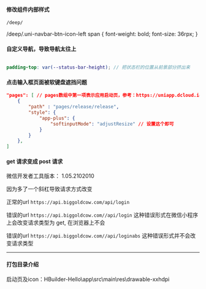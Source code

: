 #### 修改组件内部样式

`/deep/`

/deep/.uni-navbar-btn-icon-left span {
	font-weight: bold;
	font-size: 36rpx;
}

#### 自定义导航，导致导航太往上

```scss

padding-top: var(--status-bar-height); // 把状态栏的位置从前景部分挤出来

```


#### 点击输入框页面被软键盘遮挡问题

```json
"pages": [ // pages数组中第一项表示应用启动页，参考：https://uniapp.dcloud.io/collocation/pages
	{
		"path" : "pages/release/release",
		"style": {
			"app-plus": {
				"softinputMode": "adjustResize" // 设置这个即可
			}
		}
	},
]

```


#### get 请求变成 post 请求

微信开发者工具版本： 1.05.2102010

因为多了一个斜杠导致请求方式改变

正常的url
`https://api.biggoldcow.com/api/login`


错误的url
`https://api.biggoldcow.com//api/login`
这种错误形式在微信小程序上会改变请求类型为 get,
在浏览器上不会


错误的url
`https://api.biggoldcow.com//api/loginabs`
这种错误形式并不会改变请求类型

---

#### 打包目录介绍

启动页及icon：HBuilder-Hello\app\src\main\res\drawable-xxhdpi


